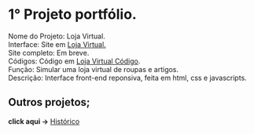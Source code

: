 # 1° Projeto portfólio.


Nome do Projeto: Loja Virtual.<br>
Interface: Site em  <a href='https://rodolfo-desenvolve.github.io/Loja_virtual/'>Loja Virtual.</a><br>
Site completo: Em breve.<br>
Códigos: Código em <a href='https://github.com/Rodolfo-desenvolve/Loja_virtual'>Loja Virtual Código</a>.<br>
Função: Simular uma loja virtual de roupas e artigos.<br>
Descrição: Interface front-end reponsiva, feita em html, css e javascripts.


<h2> Outros projetos;</h2>

 **click aqui ->** <a href='https://github.com/Rodolfo-desenvolve/python-desktop'>Histórico</a>
